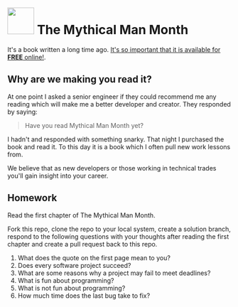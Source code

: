 # <img src="https://cloud.githubusercontent.com/assets/7833470/10423298/ea833a68-7079-11e5-84f8-0a925ab96893.png" width="60">  The Mythical Man Month

It's a book written a long time ago. <a href="https://archive.org/details/mythicalmanmonth00fred" target="_blank">It's so important that it is available for **FREE** online!</a>.

## Why are we making you read it?

At one point I asked a senior engineer if they could recommend me any reading which will make me a better developer and creator. They responded by saying:

> Have you read Mythical Man Month yet?

I hadn't and responded with something snarky. That night I purchased the book and read it. To this day it is a book which I often pull new work lessons from.

We believe that as new developers or those working in technical trades you'll gain insight into your career.


## Homework

Read the first chapter of The Mythical Man Month.

Fork this repo, clone the repo to your local system, create a solution branch, respond to the following questions with your thoughts after reading the first chapter and create a pull request back to this repo.

1. What does the quote on the first page mean to you?
1. Does every software project succeed?
1. What are some reasons why a project may fail to meet deadlines?
1. What is fun about programming?
1. What is not fun about programming?
1. How much time does the last bug take to fix?
